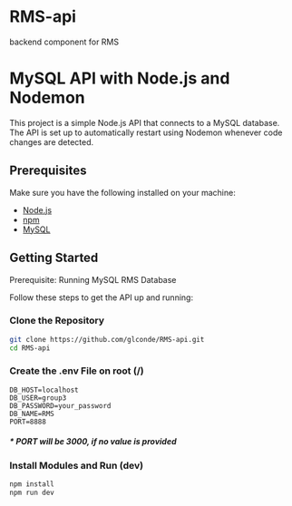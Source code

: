 # RMS-api

backend component for RMS

# MySQL API with Node.js and Nodemon

This project is a simple Node.js API that connects to a MySQL database. The API is set up to automatically restart using Nodemon whenever code changes are detected.

## Prerequisites

Make sure you have the following installed on your machine:

- [Node.js](https://nodejs.org/)
- [npm](https://www.npmjs.com/)
- [MySQL](https://www.mysql.com/)

## Getting Started

Prerequisite: Running MySQL RMS Database

Follow these steps to get the API up and running:

### Clone the Repository

```bash
git clone https://github.com/glconde/RMS-api.git
cd RMS-api
```

### Create the .env File on root (/)

```plaintext
DB_HOST=localhost
DB_USER=group3
DB_PASSWORD=your_password
DB_NAME=RMS
PORT=8888
```

##### \* PORT will be 3000, if no value is provided

### Install Modules and Run (dev)

```bash
npm install
npm run dev
```
